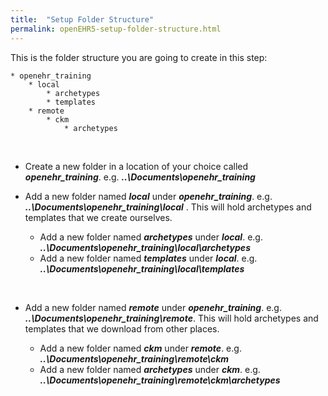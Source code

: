 ```yaml
---
title:  "Setup Folder Structure"
permalink: openEHR5-setup-folder-structure.html
---
```


This is the folder structure you are going to create in this step:

```
* openehr_training
	* local
		* archetypes
		* templates
	* remote
		* ckm
			* archetypes
```
&nbsp;

* Create a new folder in a location of your choice called ***openehr_training***.  e.g. ***..\Documents\openehr_training***

* Add a new folder named ***local*** under ***openehr_training***. e.g.  ***..\Documents\openehr_training\local*** .
	This will hold archetypes and templates that we create ourselves.

	* Add a new folder named ***archetypes*** under ***local***. e.g.  ***..\Documents\openehr_training\local\archetypes***
	* Add a new folder named ***templates*** under ***local***. e.g.  ***..\Documents\openehr_training\local\templates***

&nbsp;

* Add a new folder named ***remote*** under ***openehr_training***. e.g.  ***..\Documents\openehr_training\remote***. This will hold archetypes and templates that we download from other places.

	* Add a new folder named ***ckm*** under ***remote***. e.g.  ***..\Documents\openehr_training\remote\ckm***
	* Add a new folder named ***archetypes*** under ***ckm***. e.g. ***..\Documents\openehr_training\remote\ckm\archetypes***
